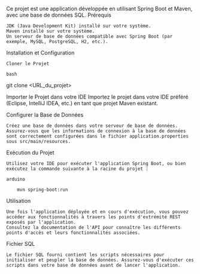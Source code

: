 Ce projet est une application développée en utilisant Spring Boot et Maven, avec une base de données SQL.
Prérequis

    JDK (Java Development Kit) installé sur votre système.
    Maven installé sur votre système.
    Un serveur de base de données compatible avec Spring Boot (par exemple, MySQL, PostgreSQL, H2, etc.).

Installation et Configuration

    Cloner le Projet

    bash

git clone <URL_du_projet>

Importer le Projet dans votre IDE
Importez le projet dans votre IDE préféré (Eclipse, IntelliJ IDEA, etc.) en tant que projet Maven existant.

Configurer la Base de Données

    Créez une base de données dans votre serveur de base de données.
    Assurez-vous que les informations de connexion à la base de données sont correctement configurées dans le fichier application.properties sous src/main/resources.

Exécution du Projet

    Utilisez votre IDE pour exécuter l'application Spring Boot, ou bien exécutez la commande suivante à la racine du projet :

    arduino

        mvn spring-boot:run

Utilisation

    Une fois l'application déployée et en cours d'exécution, vous pouvez accéder aux fonctionnalités à travers les points d'extrémité REST exposés par l'application.
    Consultez la documentation de l'API pour connaître les différents points d'accès et leurs fonctionnalités associées.

Fichier SQL

    Le fichier SQL fourni contient les scripts nécessaires pour initialiser et peupler la base de données. Assurez-vous d'exécuter ces scripts dans votre base de données avant de lancer l'application.
